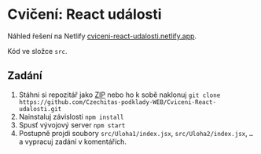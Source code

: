 # Cvičení: React události

Náhled řešení na Netlify [cviceni-react-udalosti.netlify.app](https://cviceni-react-udalosti.netlify.app/).

Kód ve složce `src`.

## Zadání

1. Stáhni si repozitář jako [ZIP](https://github.com/Czechitas-podklady-WEB/Cviceni-React-udalosti/archive/zadani.zip) nebo ho k sobě naklonuj `git clone https://github.com/Czechitas-podklady-WEB/Cviceni-React-udalosti.git`
1. Nainstaluj závislosti `npm install`
1. Spusť vývojový server `npm start`
1. Postupně projdi soubory `src/Uloha1/index.jsx`, `src/Uloha2/index.jsx`, `…` a vypracuj zadání v komentářích.

